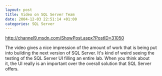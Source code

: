 ```yaml
---
layout: post
title: Video on SQL Server Team
date: 2004-12-03 22:51:14 +01:00
categories: SQL Server
---
```

<P><A href="http://channel9.msdn.com/ShowPost.aspx?PostID=31050">http://channel9.msdn.com/ShowPost.aspx?PostID=31050</A></P>
<P>The video gives a nice impression of the amount of work that is being put into building the next version of SQL Server. It's kind of weird seeing the testing of the SQL Server UI filling an entire lab. When you think about it, the UI really is an important over the overall solution that SQL Server offers.</P>
